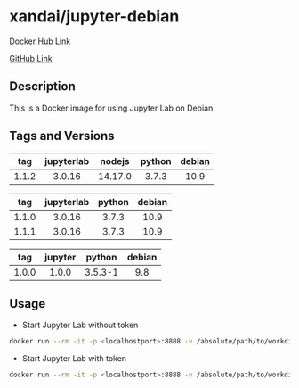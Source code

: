 # xandai/jupyter-debian

[Docker Hub Link](https://hub.docker.com/r/xandai/jupyter-debian)

[GitHub Link](https://github.com/x-and-ai/jupyter-debian)

## Description

This is a Docker image for using Jupyter Lab on Debian.

## Tags and Versions

| tag        | jupyterlab | nodejs     | python     | debian     |
|:----------:|:----------:|:----------:|:----------:|:----------:|
| 1.1.2      | 3.0.16     | 14.17.0    | 3.7.3      | 10.9       |

| tag        | jupyterlab | python     | debian     |
|:----------:|:----------:|:----------:|:----------:|
| 1.1.0      | 3.0.16     | 3.7.3      | 10.9       |
| 1.1.1      | 3.0.16     | 3.7.3      | 10.9       |

| tag        | jupyter    | python     | debian     |
|:----------:|:----------:|:----------:|:----------:|
| 1.0.0      | 1.0.0      | 3.5.3-1    | 9.8        |

## Usage

- Start Jupyter Lab without token

``` sh
docker run --rm -it -p <localhostport>:8888 -v /absolute/path/to/workdir:/home/jupyter/workdir xandai/jupyter-debian:1.1.2 jupyter lab --NotebookApp.token=''
```

- Start Jupyter Lab with token

``` sh
docker run --rm -it -p <localhostport>:8888 -v /absolute/path/to/workdir:/home/jupyter/workdir xandai/jupyter-debian:1.1.2
```
